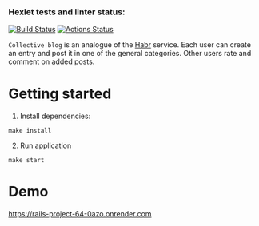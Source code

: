 ### Hexlet tests and linter status:
[![Build Status](https://github.com/Suban05/rails-project-64/workflows/CI/badge.svg)](https://github.com/Suban05/rails-project-64/actions)
[![Actions Status](https://github.com/Suban05/rails-project-64/actions/workflows/hexlet-check.yml/badge.svg)](https://github.com/Suban05/rails-project-64/actions)


`Collective blog` is an analogue of the [Habr](https://habr.com/) service. Each user can create an entry and post it in one of the general categories. Other users rate and comment on added posts.

# Getting started

1. Install dependencies:

```
make install
```

2. Run application

```
make start
```

# Demo

https://rails-project-64-0azo.onrender.com